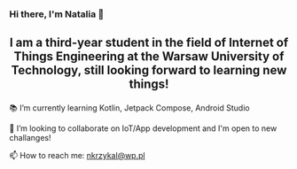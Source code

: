 ### Hi there, I'm Natalia 👋

## <p align="center"> I am a third-year student in the field of Internet of Things Engineering at the Warsaw University of Technology, still looking forward to learning new things! </p>  

📚 I’m currently learning Kotlin, Jetpack Compose, Android Studio  

🤝 I’m looking to collaborate on IoT/App development and I'm open to new challanges!

📫 How to reach me: nkrzykal@wp.pl  



